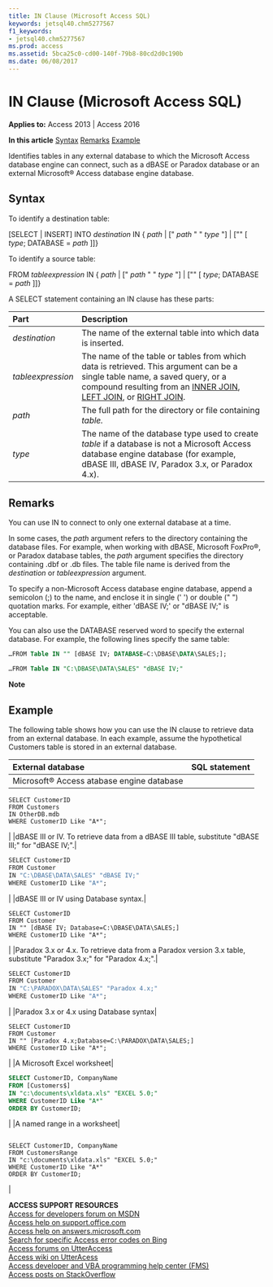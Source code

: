 ```yaml
---
title: IN Clause (Microsoft Access SQL)
keywords: jetsql40.chm5277567
f1_keywords:
- jetsql40.chm5277567
ms.prod: access
ms.assetid: 5bca25c0-cd00-140f-79b8-80cd2d0c190b
ms.date: 06/08/2017
---
```



# IN Clause (Microsoft Access SQL)

  

**Applies to:** Access 2013 | Access 2016

 **In this article**
[Syntax](#sectionSection0)
[Remarks](#sectionSection1)
[ Example](#sectionSection2)


Identifies tables in any external database to which the Microsoft Access database engine can connect, such as a dBASE or Paradox database or an external Microsoft® Access database engine database.

## Syntax
<a name="sectionSection0"> </a>

To identify a destination table:

[SELECT | INSERT] INTO  _destination_ IN { _path_ | [" _path_ " " _type_ "] | ["" [ _type_; DATABASE = _path_ ]]}

To identify a source table:

FROM  _tableexpression_ IN { _path_ | [" _path_ " " _type_ "] | ["" [ _type_; DATABASE = _path_ ]]}

A SELECT statement containing an IN clause has these parts:



|**Part**|**Description**|
|:-----|:-----|
| _destination_|The name of the external table into which data is inserted.|
| _tableexpression_|The name of the table or tables from which data is retrieved. This argument can be a single table name, a saved query, or a compound resulting from an [INNER JOIN](http://msdn.microsoft.com/library/8d16c74c-02c6-12b7-b180-3e7744ef65f3%28Office.15%29.aspx), [LEFT JOIN](http://msdn.microsoft.com/library/9c10525f-98b1-fd4f-8b40-07a32c5c6502%28Office.15%29.aspx), or [RIGHT JOIN](http://msdn.microsoft.com/library/9c10525f-98b1-fd4f-8b40-07a32c5c6502%28Office.15%29.aspx).|
| _path_|The full path for the directory or file containing  _table._|
| _type_|The name of the database type used to create  _table_ if a database is not a Microsoft Access database engine database (for example, dBASE III, dBASE IV, Paradox 3.x, or Paradox 4.x).|

## Remarks
<a name="sectionSection1"> </a>

You can use IN to connect to only one external database at a time.

In some cases, the  _path_ argument refers to the directory containing the database files. For example, when working with dBASE, Microsoft FoxPro®, or Paradox database tables, the _path_ argument specifies the directory containing .dbf or .db files. The table file name is derived from the _destination_ or _tableexpression_ argument.

To specify a non-Microsoft Access database engine database, append a semicolon (;) to the name, and enclose it in single (' ') or double (" ") quotation marks. For example, either 'dBASE IV;' or "dBASE IV;" is acceptable.

You can also use the DATABASE reserved word to specify the external database. For example, the following lines specify the same table:




```sql
…FROM Table IN "" [dBASE IV; DATABASE=C:\DBASE\DATA\SALES;]; 

…FROM Table IN "C:\DBASE\DATA\SALES" "dBASE IV;"
```


 **Note**  


## Example
<a name="sectionSection2"> </a>

The following table shows how you can use the IN clause to retrieve data from an external database. In each example, assume the hypothetical Customers table is stored in an external database.





|**External database**|**SQL statement**|
|:-----|:-----|
|Microsoft® Access atabase engine database|
```
SELECT CustomerID
FROM Customers
IN OtherDB.mdb 
WHERE CustomerID Like "A*";
```

|
|dBASE III or IV. To retrieve data from a dBASE III table, substitute "dBASE III;" for "dBASE IV;".|
```vb
SELECT CustomerID
FROM Customer
IN "C:\DBASE\DATA\SALES" "dBASE IV;"
WHERE CustomerID Like "A*";

```

|
|dBASE III or IV using Database syntax.|
```
SELECT CustomerID
FROM Customer
IN "" [dBASE IV; Database=C:\DBASE\DATA\SALES;] 
WHERE CustomerID Like "A*";

```

|
|Paradox 3.x or 4.x. To retrieve data from a Paradox version 3.x table, substitute "Paradox 3.x;" for "Paradox 4.x;".|
```vb
SELECT CustomerID
FROM Customer
IN "C:\PARADOX\DATA\SALES" "Paradox 4.x;"
WHERE CustomerID Like "A*";

```

|
|Paradox 3.x or 4.x using Database syntax|
```
SELECT CustomerID
FROM Customer
IN "" [Paradox 4.x;Database=C:\PARADOX\DATA\SALES;] 
WHERE CustomerID Like "A*";

```

|
|A Microsoft Excel worksheet|
```sql
SELECT CustomerID, CompanyName
FROM [Customers$] 
IN "c:\documents\xldata.xls" "EXCEL 5.0;"
WHERE CustomerID Like "A*"
ORDER BY CustomerID;

```

|
|A named range in a worksheet|
```

SELECT CustomerID, CompanyName
FROM CustomersRange
IN "c:\documents\xldata.xls" "EXCEL 5.0;"
WHERE CustomerID Like "A*"
ORDER BY CustomerID;
```

|


 **ACCESS SUPPORT RESOURCES**<br>
[Access for developers forum on MSDN](https://social.msdn.microsoft.com/Forums/office/en-US/home?forum=accessdev)<br>
[Access help on support.office.com](https://support.office.com/search/results?query=Access)<br>
[Access help on answers.microsoft.com](http://answers.microsoft.com/en-us/office/forum/access?page=1&tab=question&status=all&auth=1)<br>
[Search for specific Access error codes on Bing](http://www.bing.com/)<br>
[Access forums on UtterAccess](http://www.utteraccess.com/forum/index.php?act=idx)<br>
[Access wiki on UtterAcess](http://www.utteraccess.com/forum/index.php?act=idx)<br>
[Access developer and VBA programming help center (FMS)](http://www.fmsinc.com/MicrosoftAccess/developer/)<br>
[Access posts on StackOverflow](http://stackoverflow.com/questions/tagged/ms-access)

